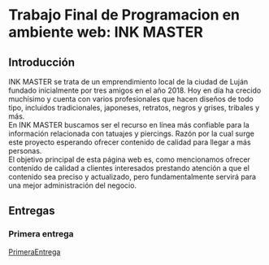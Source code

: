 # Trabajo Final de Programacion en ambiente web: INK MASTER

## Introducción

INK MASTER se trata de un emprendimiento local de la ciudad de Luján fundado inicialmente por tres amigos en el año 2018. Hoy en día ha crecido muchísimo y cuenta con varios profesionales que hacen diseños de todo tipo, incluidos tradicionales, japoneses, retratos, negros y grises, tribales y más. <br>
En INK MASTER buscamos ser el recurso en línea más confiable para la información relacionada con tatuajes y piercings. Razón por la cual surge este proyecto esperando ofrecer contenido de calidad para llegar a más personas. <br>
El objetivo principal de esta página web es, como mencionamos ofrecer contenido de calidad a clientes interesados prestando atención a que el contenido sea preciso y actualizado, pero fundamentalmente servirá para una mejor administración del negocio. <br>

## Entregas

### Primera entrega

[PrimeraEntrega](PrimeraEntrega/PrimeraEntrega.md)